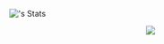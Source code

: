 




![<annetteaune>'s Stats](https://github-readme-stats.vercel.app/api?username=annetteaune&theme=vue-dark&show_icons=true&hide_border=true&count_private=true)

<p align="center">
  <a href="https://skillicons.dev">
    <img src="https://skillicons.dev/icons?i=js,html,css,sass,java,python,react" />
  </a>
</p>






<!--

**annetteaune/annetteaune** is a ✨ _special_ ✨ repository because its `README.md` (this file) appears on your GitHub profile.

Here are some ideas to get you started:

- 🔭 I’m currently working on ...
- 🌱 I’m currently learning ...
- 👯 I’m looking to collaborate on ...
- 🤔 I’m looking for help with ...
- 💬 Ask me about ...
- 📫 How to reach me: ...
- 😄 Pronouns: ...
- ⚡ Fun fact: ...
-->
